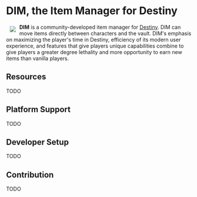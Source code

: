# **DIM, the Item Manager for Destiny**

<a href="http://destinyitemmanager.com"><img src="http://i.imgur.com/ngZ8UCT.png" align="left" hspace="10" vspace="6"></a>

**DIM** is a community-developed item manager for [Destiny](http://www.destinythegame.com). DIM can move items directly between characters and the vault. DIM's emphasis on maximizing the player's time in Destiny, efficiency of its modern user experience, and features that give players unique capabilities combine to give players a greater degree lethality and more opportunity to earn new items than vanilla players.

## Resources

TODO

## Platform Support

TODO

## Developer Setup

TODO

## Contribution

TODO
